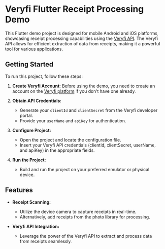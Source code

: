 # Veryfi Flutter Receipt Processing Demo

This Flutter demo project is designed for mobile Android and iOS platforms, showcasing receipt processing capabilities using the [Veryfi API](https://www.veryfi.com). The Veryfi API allows for efficient extraction of data from receipts, making it a powerful tool for various applications.

## Getting Started

To run this project, follow these steps:

1. **Create Veryfi Account:** Before using the demo, you need to create an account on the [Veryfi platform](https://www.veryfi.com) if you don't have one already.

2. **Obtain API Credentials:**
   - Generate your `clientId` and `clientSecret` from the Veryfi developer portal.
   - Provide your `userName` and `apiKey` for authentication.

3. **Configure Project:**
   - Open the project and locate the configuration file.
   - Insert your Veryfi API credentials (clientId, clientSecret, userName, and apiKey) in the appropriate fields.

4. **Run the Project:**
   - Build and run the project on your preferred emulator or physical device.

## Features

- **Receipt Scanning:**
  - Utilize the device camera to capture receipts in real-time.
  - Alternatively, add receipts from the photo library for processing.

- **Veryfi API Integration:**
  - Leverage the power of the Veryfi API to extract and process data from receipts seamlessly.
